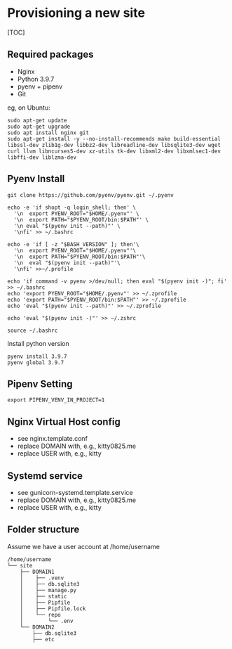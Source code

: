 # Provisioning a new site

[TOC]

## Required packages

* Nginx
* Python 3.9.7
* pyenv + pipenv
* Git

eg, on Ubuntu:

  ```bash=
  sudo apt-get update
  sudo apt-get upgrade
  sudo apt install nginx git
  sudo apt-get install -y --no-install-recommends make build-essential libssl-dev zlib1g-dev libbz2-dev libreadline-dev libsqlite3-dev wget curl llvm libncurses5-dev xz-utils tk-dev libxml2-dev libxmlsec1-dev libffi-dev liblzma-dev
  ```

## Pyenv Install

  ```bash=
  git clone https://github.com/pyenv/pyenv.git ~/.pyenv

  echo -e 'if shopt -q login_shell; then' \
    '\n  export PYENV_ROOT="$HOME/.pyenv"' \
    '\n  export PATH="$PYENV_ROOT/bin:$PATH"' \
    '\n eval "$(pyenv init --path)"' \
    '\nfi' >> ~/.bashrc

  echo -e 'if [ -z "$BASH_VERSION" ]; then'\
    '\n  export PYENV_ROOT="$HOME/.pyenv"'\
    '\n  export PATH="$PYENV_ROOT/bin:$PATH"'\
    '\n  eval "$(pyenv init --path)"'\
    '\nfi' >>~/.profile

  echo 'if command -v pyenv >/dev/null; then eval "$(pyenv init -)"; fi' >> ~/.bashrc
  echo 'export PYENV_ROOT="$HOME/.pyenv"' >> ~/.zprofile
  echo 'export PATH="$PYENV_ROOT/bin:$PATH"' >> ~/.zprofile
  echo 'eval "$(pyenv init --path)"' >> ~/.zprofile

  echo 'eval "$(pyenv init -)"' >> ~/.zshrc

  source ~/.bashrc
  ```

  Install python version

  ```bash=
  pyenv install 3.9.7
  pyenv global 3.9.7
  ```

## Pipenv Setting

  ```bash=
  export PIPENV_VENV_IN_PROJECT=1
  ```

## Nginx Virtual Host config

* see nginx.template.conf
* replace DOMAIN with, e.g., kitty0825.me
* replace USER with, e.g., kitty

## Systemd service

* see gunicorn-systemd.template.service
* replace DOMAIN with, e.g., kitty0825.me
* replace USER with, e.g., kitty

## Folder structure

Assume we have a user account at /home/username

  ```bash=
  /home/username
  └── site
      ├── DOMAIN1
      │    ├── .venv
      │    ├── db.sqlite3
      │    ├── manage.py
      │    ├── static
      │    ├── Pipfile
      │    ├── Pipfile.lock
      │    └── repo
      │        └── .env
      └── DOMAIN2
          ├── db.sqlite3
          ├── etc
  ```
